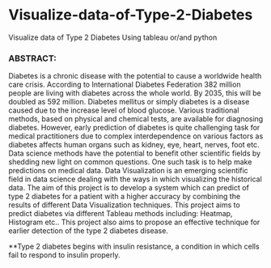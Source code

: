 # Visualize-data-of-Type-2-Diabetes
Visualize data of Type 2 Diabetes Using tableau or/and python

### ABSTRACT:

Diabetes is a chronic disease with the potential to cause a worldwide health care crisis. According
to International Diabetes Federation 382 million people are living with diabetes across the whole
world. By 2035, this will be doubled as 592 million. Diabetes mellitus or simply diabetes is a
disease caused due to the increase level of blood glucose. Various traditional methods, based on
physical and chemical tests, are available for diagnosing diabetes. However, early prediction of
diabetes is quite challenging task for medical practitioners due to complex interdependence on
various factors as diabetes affects human organs such as kidney, eye, heart, nerves, foot etc. Data
science methods have the potential to benefit other scientific fields by shedding new light on
common questions. One such task is to help make predictions on medical data. Data Visualization is
an emerging scientific field in data science dealing with the ways in which visualizing the historical
data. The aim of this project is to develop a system which can predict of type 2 diabetes for a patient
with a higher accuracy by combining the results of different Data Visualization techniques. This
project aims to predict diabetes via different Tableau methods including: Heatmap, Histogram etc..
This project also aims to propose an effective technique for earlier detection of the type 2 diabetes
disease.

**Type 2 diabetes begins with insulin resistance, a condition in which cells fail to respond to insulin properly.
